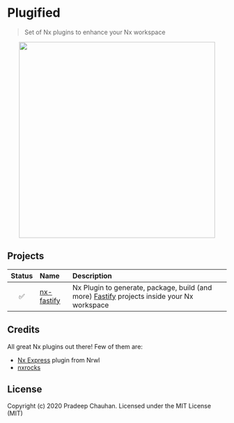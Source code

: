 # Plugified

> Set of Nx plugins to enhance your Nx workspace

<p align="center"><img src="https://raw.githubusercontent.com/nrwl/nx/master/images/nx-logo.png" width="450"></p>

## Projects

| Status | Name                              | Description                                                                                                           |
| :----: | :-------------------------------- | :-------------------------------------------------------------------------------------------------------------------- |
|   ✅   | [nx-fastify](packages/nx-fastify) | Nx Plugin to generate, package, build (and more) [Fastify](https://www.fastify.io/) projects inside your Nx workspace |

## Credits

All great Nx plugins out there! Few of them are:

- [Nx Express](https://www.npmjs.com/package/@nrwl/express) plugin from Nrwl
- [nxrocks](https://github.com/tinesoft/nxrocks)

## License

Copyright (c) 2020 Pradeep Chauhan. Licensed under the MIT License (MIT)
